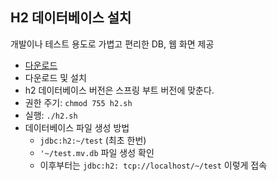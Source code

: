 ## H2 데이터베이스 설치
개발이나 테스트 용도로 가볍고 편리한 DB, 웹 화면 제공 <br />
- [다운로드](https://www.h2database.com) <br />
- 다운로드 및 설치 <br />
- h2 데이터베이스 버전은 스프링 부트 버전에 맞춘다. <br />
- 권한 주기: `chmod 755 h2.sh` <br />
- 실행: `./h2.sh` <br />
- 데이터베이스 파일 생성 방법 <br />
    - `jdbc:h2:~/test` (최초 한번) <br />
    - `'~/test.mv.db` 파일 생성 확인 <br />
    - 이후부터는 `jdbc:h2: tcp://localhost/~/test` 이렇게 접속
